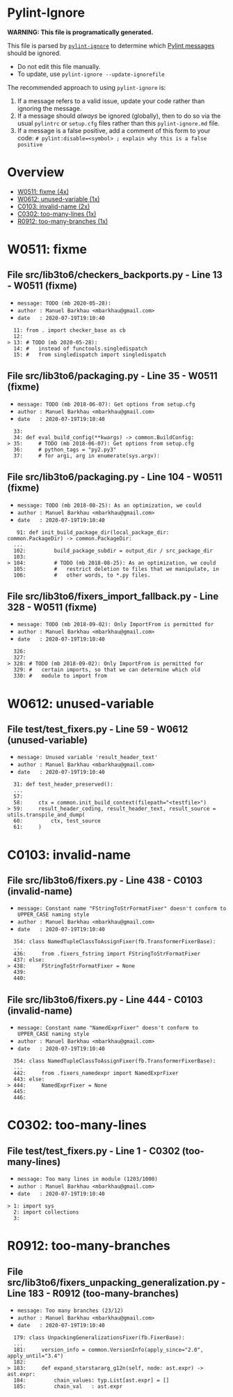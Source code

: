 # Pylint-Ignore

**WARNING: This file is programatically generated.**

This file is parsed by [`pylint-ignore`](https://pypi.org/project/pylint-ignore/)
to determine which
[Pylint messages](https://pylint.pycqa.org/en/stable/technical_reference/features.html)
should be ignored.

- Do not edit this file manually.
- To update, use `pylint-ignore --update-ignorefile`

The recommended approach to using `pylint-ignore` is:

1. If a message refers to a valid issue, update your code rather than
   ignoring the message.
2. If a message should *always* be ignored (globally), then to do so
   via the usual `pylintrc` or `setup.cfg` files rather than this
   `pylint-ignore.md` file.
3. If a message is a false positive, add a comment of this form to your code:
   `# pylint:disable=<symbol> ; explain why this is a false positive`


# Overview

 - [W0511: fixme (4x)](#w0511-fixme)
 - [W0612: unused-variable (1x)](#w0612-unused-variable)
 - [C0103: invalid-name (2x)](#c0103-invalid-name)
 - [C0302: too-many-lines (1x)](#c0302-too-many-lines)
 - [R0912: too-many-branches (1x)](#r0912-too-many-branches)


# W0511: fixme

## File src/lib3to6/checkers_backports.py - Line 13 - W0511 (fixme)

- `message: TODO (mb 2020-05-28):`
- `author : Manuel Barkhau <mbarkhau@gmail.com>`
- `date   : 2020-07-19T19:10:40`

```
  11: from . import checker_base as cb
  12:
> 13: # TODO (mb 2020-05-28):
  14: #   instead of functools.singledispatch
  15: #   from singledispatch import singledispatch
```


## File src/lib3to6/packaging.py - Line 35 - W0511 (fixme)

- `message: TODO (mb 2018-06-07): Get options from setup.cfg`
- `author : Manuel Barkhau <mbarkhau@gmail.com>`
- `date   : 2020-07-19T19:10:40`

```
  33:
  34: def eval_build_config(**kwargs) -> common.BuildConfig:
> 35:     # TODO (mb 2018-06-07): Get options from setup.cfg
  36:     # python_tags = "py2.py3"
  37:     # for argi, arg in enumerate(sys.argv):
```


## File src/lib3to6/packaging.py - Line 104 - W0511 (fixme)

- `message: TODO (mb 2018-08-25): As an optimization, we could`
- `author : Manuel Barkhau <mbarkhau@gmail.com>`
- `date   : 2020-07-19T19:10:40`

```
   91: def init_build_package_dir(local_package_dir: common.PackageDir) -> common.PackageDir:
  ...
  102:         build_package_subdir = output_dir / src_package_dir
  103:
> 104:         # TODO (mb 2018-08-25): As an optimization, we could
  105:         #   restrict deletion to files that we manipulate, in
  106:         #   other words, to *.py files.
```


## File src/lib3to6/fixers_import_fallback.py - Line 328 - W0511 (fixme)

- `message: TODO (mb 2018-09-02): Only ImportFrom is permitted for`
- `author : Manuel Barkhau <mbarkhau@gmail.com>`
- `date   : 2020-07-19T19:10:40`

```
  326:
  327:
> 328: # TODO (mb 2018-09-02): Only ImportFrom is permitted for
  329: #   certain imports, so that we can determine which old
  330: #   module to import from
```


# W0612: unused-variable

## File test/test_fixers.py - Line 59 - W0612 (unused-variable)

- `message: Unused variable 'result_header_text'`
- `author : Manuel Barkhau <mbarkhau@gmail.com>`
- `date   : 2020-07-19T19:10:40`

```
  31: def test_header_preserved():
  ...
  57:
  58:     ctx = common.init_build_context(filepath="<testfile>")
> 59:     result_header_coding, result_header_text, result_source = utils.transpile_and_dump(
  60:         ctx, test_source
  61:     )
```


# C0103: invalid-name

## File src/lib3to6/fixers.py - Line 438 - C0103 (invalid-name)

- `message: Constant name "FStringToStrFormatFixer" doesn't conform to UPPER_CASE naming style`
- `author : Manuel Barkhau <mbarkhau@gmail.com>`
- `date   : 2020-07-19T19:10:40`

```
  354: class NamedTupleClassToAssignFixer(fb.TransformerFixerBase):
  ...
  436:     from .fixers_fstring import FStringToStrFormatFixer
  437: else:
> 438:     FStringToStrFormatFixer = None
  439:
  440:
```


## File src/lib3to6/fixers.py - Line 444 - C0103 (invalid-name)

- `message: Constant name "NamedExprFixer" doesn't conform to UPPER_CASE naming style`
- `author : Manuel Barkhau <mbarkhau@gmail.com>`
- `date   : 2020-07-19T19:10:40`

```
  354: class NamedTupleClassToAssignFixer(fb.TransformerFixerBase):
  ...
  442:     from .fixers_namedexpr import NamedExprFixer
  443: else:
> 444:     NamedExprFixer = None
  445:
  446:
```


# C0302: too-many-lines

## File test/test_fixers.py - Line 1 - C0302 (too-many-lines)

- `message: Too many lines in module (1203/1000)`
- `author : Manuel Barkhau <mbarkhau@gmail.com>`
- `date   : 2020-07-19T19:10:40`

```
> 1: import sys
  2: import collections
  3:
```


# R0912: too-many-branches

## File src/lib3to6/fixers_unpacking_generalization.py - Line 183 - R0912 (too-many-branches)

- `message: Too many branches (23/12)`
- `author : Manuel Barkhau <mbarkhau@gmail.com>`
- `date   : 2020-07-19T19:10:40`

```
  179: class UnpackingGeneralizationsFixer(fb.FixerBase):
  ...
  181:     version_info = common.VersionInfo(apply_since="2.0", apply_until="3.4")
  182:
> 183:     def expand_starstararg_g12n(self, node: ast.expr) -> ast.expr:
  184:         chain_values: typ.List[ast.expr] = []
  185:         chain_val   : ast.expr
```



